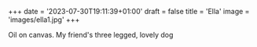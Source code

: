 +++
date = '2023-07-30T19:11:39+01:00'
draft = false
title = 'Ella'
image = 'images/ella1.jpg'
+++

Oil on canvas. My friend's three legged, lovely dog 